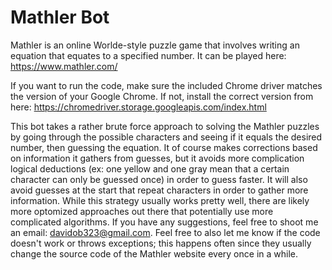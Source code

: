 # Mathler Bot

Mathler is an online Worlde-style puzzle game that involves writing an equation that equates to 
a specified number. It can be played here: https://www.mathler.com/

If you want to run the code, make sure the included Chrome driver matches the version of your
Google Chrome. If not, install the correct version from here: https://chromedriver.storage.googleapis.com/index.html

This bot takes a rather brute force approach to solving the Mathler puzzles by going through the possible characters
and seeing if it equals the desired number, then guessing the equation. It of course makes corrections based on information
it gathers from guesses, but it avoids more complication logical deductions (ex: one yellow and one gray mean that a certain character
can only be guessed once) in order to guess faster. It will also avoid guesses at the start that repeat characters in order to gather
more information. 
While this strategy usually works pretty well, there are likely more optomized approaches out there that potentially use more complicated
algorithms. If you have any suggestions, feel free to shoot me an email: davidob323@gmail.com. Feel free to also let me know if the code
doesn't work or throws exceptions; this happens often since they usually change the source code of the Mathler website every once in a while.
